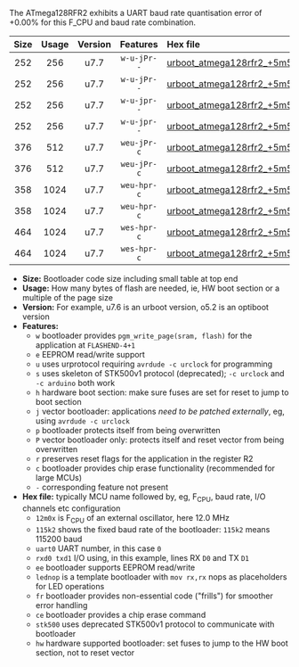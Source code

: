 The ATmega128RFR2 exhibits a UART baud rate quantisation error of +0.00% for this F_CPU and baud rate combination.

|Size|Usage|Version|Features|Hex file|
|:-:|:-:|:-:|:-:|:--|
|252|256|u7.7|`w-u-jPr--`|[urboot_atmega128rfr2_+5m5296x_++19k2_uart0_rxe0_txe1_lednop.hex](https://raw.githubusercontent.com/stefanrueger/urboot.hex/main/mcus/atmega128rfr2/external_oscillator/fcpu_+5m5296x/br_++19k2/urboot_atmega128rfr2_+5m5296x_++19k2_uart0_rxe0_txe1_lednop.hex)|
|252|256|u7.7|`w-u-jPr--`|[urboot_atmega128rfr2_+5m5296x_++19k2_uart1_rxd2_txd3_lednop.hex](https://raw.githubusercontent.com/stefanrueger/urboot.hex/main/mcus/atmega128rfr2/external_oscillator/fcpu_+5m5296x/br_++19k2/urboot_atmega128rfr2_+5m5296x_++19k2_uart1_rxd2_txd3_lednop.hex)|
|252|256|u7.7|`w-u-jpr--`|[urboot_atmega128rfr2_+5m5296x_++19k2_uart0_rxe0_txe1_lednop_fr.hex](https://raw.githubusercontent.com/stefanrueger/urboot.hex/main/mcus/atmega128rfr2/external_oscillator/fcpu_+5m5296x/br_++19k2/urboot_atmega128rfr2_+5m5296x_++19k2_uart0_rxe0_txe1_lednop_fr.hex)|
|252|256|u7.7|`w-u-jpr--`|[urboot_atmega128rfr2_+5m5296x_++19k2_uart1_rxd2_txd3_lednop_fr.hex](https://raw.githubusercontent.com/stefanrueger/urboot.hex/main/mcus/atmega128rfr2/external_oscillator/fcpu_+5m5296x/br_++19k2/urboot_atmega128rfr2_+5m5296x_++19k2_uart1_rxd2_txd3_lednop_fr.hex)|
|376|512|u7.7|`weu-jPr-c`|[urboot_atmega128rfr2_+5m5296x_++19k2_uart0_rxe0_txe1_ee_lednop_fr_ce.hex](https://raw.githubusercontent.com/stefanrueger/urboot.hex/main/mcus/atmega128rfr2/external_oscillator/fcpu_+5m5296x/br_++19k2/urboot_atmega128rfr2_+5m5296x_++19k2_uart0_rxe0_txe1_ee_lednop_fr_ce.hex)|
|376|512|u7.7|`weu-jPr-c`|[urboot_atmega128rfr2_+5m5296x_++19k2_uart1_rxd2_txd3_ee_lednop_fr_ce.hex](https://raw.githubusercontent.com/stefanrueger/urboot.hex/main/mcus/atmega128rfr2/external_oscillator/fcpu_+5m5296x/br_++19k2/urboot_atmega128rfr2_+5m5296x_++19k2_uart1_rxd2_txd3_ee_lednop_fr_ce.hex)|
|358|1024|u7.7|`weu-hpr-c`|[urboot_atmega128rfr2_+5m5296x_++19k2_uart0_rxe0_txe1_ee_lednop_fr_ce_hw.hex](https://raw.githubusercontent.com/stefanrueger/urboot.hex/main/mcus/atmega128rfr2/external_oscillator/fcpu_+5m5296x/br_++19k2/urboot_atmega128rfr2_+5m5296x_++19k2_uart0_rxe0_txe1_ee_lednop_fr_ce_hw.hex)|
|358|1024|u7.7|`weu-hpr-c`|[urboot_atmega128rfr2_+5m5296x_++19k2_uart1_rxd2_txd3_ee_lednop_fr_ce_hw.hex](https://raw.githubusercontent.com/stefanrueger/urboot.hex/main/mcus/atmega128rfr2/external_oscillator/fcpu_+5m5296x/br_++19k2/urboot_atmega128rfr2_+5m5296x_++19k2_uart1_rxd2_txd3_ee_lednop_fr_ce_hw.hex)|
|464|1024|u7.7|`wes-hpr-c`|[urboot_atmega128rfr2_+5m5296x_++19k2_uart0_rxe0_txe1_ee_lednop_fr_ce_stk500_hw.hex](https://raw.githubusercontent.com/stefanrueger/urboot.hex/main/mcus/atmega128rfr2/external_oscillator/fcpu_+5m5296x/br_++19k2/urboot_atmega128rfr2_+5m5296x_++19k2_uart0_rxe0_txe1_ee_lednop_fr_ce_stk500_hw.hex)|
|464|1024|u7.7|`wes-hpr-c`|[urboot_atmega128rfr2_+5m5296x_++19k2_uart1_rxd2_txd3_ee_lednop_fr_ce_stk500_hw.hex](https://raw.githubusercontent.com/stefanrueger/urboot.hex/main/mcus/atmega128rfr2/external_oscillator/fcpu_+5m5296x/br_++19k2/urboot_atmega128rfr2_+5m5296x_++19k2_uart1_rxd2_txd3_ee_lednop_fr_ce_stk500_hw.hex)|

- **Size:** Bootloader code size including small table at top end
- **Usage:** How many bytes of flash are needed, ie, HW boot section or a multiple of the page size
- **Version:** For example, u7.6 is an urboot version, o5.2 is an optiboot version
- **Features:**
  + `w` bootloader provides `pgm_write_page(sram, flash)` for the application at `FLASHEND-4+1`
  + `e` EEPROM read/write support
  + `u` uses urprotocol requiring `avrdude -c urclock` for programming
  + `s` uses skeleton of STK500v1 protocol (deprecated); `-c urclock` and `-c arduino` both work
  + `h` hardware boot section: make sure fuses are set for reset to jump to boot section
  + `j` vector bootloader: applications *need to be patched externally*, eg, using `avrdude -c urclock`
  + `p` bootloader protects itself from being overwritten
  + `P` vector bootloader only: protects itself and reset vector from being overwritten
  + `r` preserves reset flags for the application in the register R2
  + `c` bootloader provides chip erase functionality (recommended for large MCUs)
  + `-` corresponding feature not present
- **Hex file:** typically MCU name followed by, eg, F<sub>CPU</sub>, baud rate, I/O channels etc configuration
  + `12m0x` is F<sub>CPU</sub> of an external oscillator, here 12.0 MHz
  + `115k2` shows the fixed baud rate of the bootloader: `115k2` means 115200 baud
  + `uart0` UART number, in this case `0`
  + `rxd0 txd1` I/O using, in this example, lines RX `D0` and TX `D1`
  + `ee` bootloader supports EEPROM read/write
  + `lednop` is a template bootloader with `mov rx,rx` nops as placeholders for LED operations
  + `fr` bootloader provides non-essential code ("frills") for smoother error handling
  + `ce` bootloader provides a chip erase command
  + `stk500` uses deprecated STK500v1 protocol to communicate with bootloader
  + `hw` hardware supported bootloader: set fuses to jump to the HW boot section, not to reset vector
